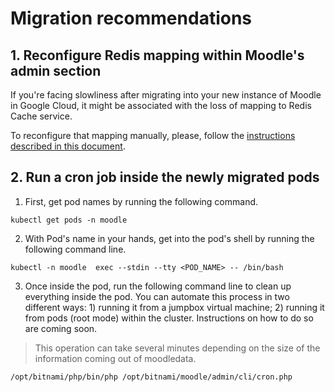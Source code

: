 # Migration recommendations

## 1. Reconfigure Redis mapping within Moodle's admin section

If you're facing slowliness after migrating into your new instance of Moodle in Google Cloud, it might be associated with the loss of mapping to Redis Cache service. 

To reconfigure that mapping manually, please, follow the [instructions described in this document](configuring-redis-cache-with-moodle).

## 2. Run a cron job inside the newly migrated pods

1. First, get pod names by running the following command.

```
kubectl get pods -n moodle
```

2. With Pod's name in your hands, get into the pod's shell by running the following command line.

```
kubectl -n moodle  exec --stdin --tty <POD_NAME> -- /bin/bash
```

3. Once inside the pod, run the following command line to clean up everything inside the pod. You can automate this process in two different ways: 1) running it from a jumpbox virtual machine; 2) running it from pods (root mode) within the cluster. Instructions on how to do so are coming soon.

> This operation can take several minutes depending on the size of the information coming out of moodledata.

```
/opt/bitnami/php/bin/php /opt/bitnami/moodle/admin/cli/cron.php
```
